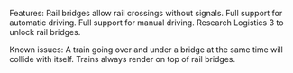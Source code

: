 Features:
Rail bridges allow rail crossings without signals.
Full support for automatic driving.
Full support for manual driving.
Research Logistics 3 to unlock rail bridges.

Known issues:
A train going over and under a bridge at the same time will collide with itself.
Trains always render on top of rail bridges.
